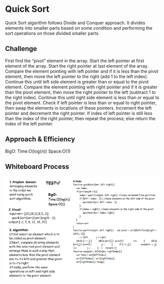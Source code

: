 # Quick Sort
<!-- Short summary or background information -->
Quick Sort algorithm follows Divide and Conquer approach. It divides elements into smaller parts based on some condition and performing the sort operations on those divided smaller parts.

## Challenge
<!-- Description of the challenge -->
First find the “pivot” element in the array.
Start the left pointer at first element of the array.
Start the right pointer at last element of the array.
Compare the element pointing with left pointer and if it is less than the pivot element, then move the left pointer to the right (add 1 to the left index). Continue this until left side element is greater than or equal to the pivot element.
Compare the element pointing with right pointer and if it is greater than the pivot element, then move the right pointer to the left (subtract 1 to the right index). Continue this until right side element is less than or equal to the pivot element.
Check if left pointer is less than or equal to right pointer, then swap the elements in locations of these pointers.
Increment the left pointer and decrement the right pointer.
If index of left pointer is still less than the index of the right pointer, then repeat the process; else return the index of the left pointer.

## Approach & Efficiency
<!-- What approach did you take? Why? What is the Big O space/time for this approach? -->
BigO:
Time:O(log(n))
Space:O(1)

## Whiteboard Process
<!-- Embedded whiteboard image -->
![quickSort](/code-challenge28/quickSort.png)
